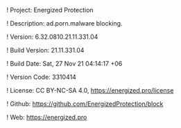 ! Project: Energized Protection

! Description: ad.porn.malware blocking.

! Version: 6.32.0810.21.11.331.04

! Build Version: 21.11.331.04

! Build Date: Sat, 27 Nov 21 04:14:17 +06

! Version Code: 3310414

! License: CC BY-NC-SA 4.0, https://energized.pro/license

! Github: https://github.com/EnergizedProtection/block

! Web: https://energized.pro
